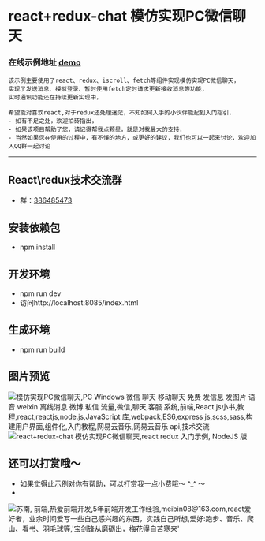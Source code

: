 # react+redux-chat 模仿实现PC微信聊天

### 在线示例地址 [demo](https://meibin08.github.io/react-redux-chat/index.html "react+redux-chat 模仿实现PC微信聊天,react redux 入门示例, NodeJS 版,微信,聊天,mac chat")


	该示例主要使用了react、redux、iscroll、fetch等组件实现模仿实现PC微信聊天，
	实现了发送消息、模拟登录、暂时使用fetch定时请求更新接收消息等功能，
	实时通讯功能还在持续更新实现中，

	希望能对喜欢react,对于redux还处理迷茫，不知如何入手的小伙伴能起到入门指引，
	- 如有不足之处，欢迎拍砖指出，
	- 如果该项目帮助了您，请记得帮我点颗星，就是对我最大的支持，
	- 当然如果您在使用的过程中，有不懂的地方，或更好的建议，我们也可以一起来讨论，欢迎加入QQ群一起讨论
****

## React\redux技术交流群
- 群：[386485473](https://shang.qq.com/wpa/qunwpa?idkey=d44baf17512787eb0e4f268849a3239d6b9675145a606e21b9a055176bd1c0e2 "React\redux技术交流群")

## 安装依赖包
- npm install

## 开发环境
- npm run dev
- 访问http://localhost:8085/index.html

## 生成环境
- npm run build


## 图片预览
![模仿实现PC微信聊天,PC Windows 微信 聊天 移动聊天 免费 发信息 发图片 语音 weixin 离线消息 微博 私信 流量,微信,聊天,客服 系统,前端,React.js小书,教程,react,reactjs,node.js,JavaScript 库,webpack,ES6,express js,scss,sass,构建用户界面,组件化,入门教程,网易云音乐,网易云音乐 api,技术交流](https://meibin08.github.io/react-redux-chat/images/index.png)
![react+redux-chat 模仿实现PC微信聊天,react redux 入门示例, NodeJS 版](https://meibin08.github.io/react-redux-chat/images/login.png)

## 还可以打赏哦～ 

- 如果觉得此示例对你有帮助，可以打赏我一点小费哦～ ^_^ ～
- 
![苏南, 前端,热爱前端开发,5年前端开发工作经验,meibin08@163.com,react爱好者，业余时间爱写一些自己感兴趣的东西，实践自己所想,爱好:跑步、音乐、爬山、看书、羽毛球等,'宝剑锋从磨砺出，梅花得自苦寒来'](https://meibin08.github.io/NeteaseCloudMusic-SSR/static/reward@x1.png?20180803)


